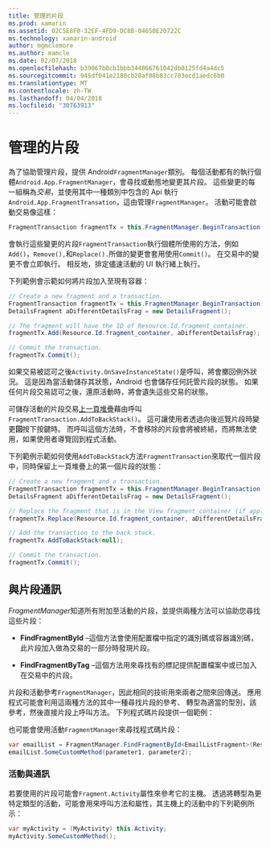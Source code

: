 ```yaml
---
title: 管理的片段
ms.prod: xamarin
ms.assetid: 02C5E8F0-32EF-4FD9-DC8B-04650E20722C
ms.technology: xamarin-android
author: mgmclemore
ms.author: mamcle
ms.date: 02/07/2018
ms.openlocfilehash: b39067b0cb1bbb344866761042db0125fd4a4dc5
ms.sourcegitcommit: 945df041e2180cb20af08b83cc703ecd1aedc6b0
ms.translationtype: MT
ms.contentlocale: zh-TW
ms.lasthandoff: 04/04/2018
ms.locfileid: "30763913"
---
```

# <a name="managing-fragments"></a>管理的片段

為了協助管理片段，提供 Android`FragmentManager`類別。 每個活動都有的執行個體`Android.App.FragmentManager`，會尋找或動態地變更其片段。 這些變更的每一組稱為*交易*，並使用其中一種類別中包含的 Api 執行`Android.App.FragmentTransation`，這由管理`FragmentManager`。 活動可能會啟動交易像這樣：

```csharp
FragmentTransaction fragmentTx = this.FragmentManager.BeginTransaction();
```

會執行這些變更的片段`FragmentTransaction`執行個體所使用的方法，例如`Add()`，`Remove(),`和`Replace().`所做的變更會套用使用`Commit()`。 在交易中的變更不會立即執行。
相反地，排定儘速活動的 UI 執行緒上執行。

下列範例會示範如何將片段加入至現有容器：

```csharp
// Create a new fragment and a transaction.
FragmentTransaction fragmentTx = this.FragmentManager.BeginTransaction();
DetailsFragment aDifferentDetailsFrag = new DetailsFragment();

// The fragment will have the ID of Resource.Id.fragment_container.
fragmentTx.Add(Resource.Id.fragment_container, aDifferentDetailsFrag);

// Commit the transaction.
fragmentTx.Commit();
```

如果交易被認可之後`Activity.OnSaveInstanceState()`是呼叫，將會擲回例外狀況。 這是因為當活動儲存其狀態，Android 也會儲存任何託管片段的狀態。 如果任何片段交易認可之後，還原活動時，將會遺失這些交易的狀態。

可儲存活動的片段交易[上一頁堆疊](http://developer.android.com/guide/topics/fundamentals/tasks-and-back-stack.html)藉由呼叫`FragmentTransaction.AddToBackStack()`。 這可讓使用者透過向後巡覽片段時變更**回**按下按鍵時。 而呼叫這個方法時，不會移除的片段會將被終結，而將無法使用，如果使用者導覽回到程式活動。

下列範例示範如何使用`AddToBackStack`方法`FragmentTransaction`來取代一個片段中，同時保留上一頁堆疊上的第一個片段的狀態：

```csharp
// Create a new fragment and a transaction.
FragmentTransaction fragmentTx = this.FragmentManager.BeginTransaction();
DetailsFragment aDifferentDetailsFrag = new DetailsFragment();

// Replace the fragment that is in the View fragment_container (if applicable).
fragmentTx.Replace(Resource.Id.fragment_container, aDifferentDetailsFrag);

// Add the transaction to the back stack.
fragmentTx.AddToBackStack(null);

// Commit the transaction.
fragmentTx.Commit();
```


## <a name="communicating-with-fragments"></a>與片段通訊

*FragmentManager*知道所有附加至活動的片段，並提供兩種方法可以協助您尋找這些片段：

-   **FindFragmentById** &ndash;這個方法會使用配置檔中指定的識別碼或容器識別碼，此片段加入做為交易的一部分時發現片段。

-   **FindFragmentByTag** &ndash;這個方法用來尋找有的標記提供配置檔案中或已加入在交易中的片段。

片段和活動參考`FragmentManager`，因此相同的技術用來兩者之間來回傳送。 應用程式可能會利用這兩種方法的其中一種尋找片段的參考、 轉型為適當的型別，該參考，然後直接片段上呼叫方法。 下列程式碼片段提供一個範例：

也可能會使用活動`FragmentManager`來尋找程式碼片段：

```csharp
var emailList = FragmentManager.FindFragmentById<EmailListFragment>(Resource.Id.email_list_fragment);
emailList.SomeCustomMethod(parameter1, parameter2);
```


### <a name="communicating-with-the-activity"></a>活動與通訊

若要使用的片段可能會`Fragment.Activity`屬性來參考它的主機。 透過將轉型為更特定類型的活動，可能會用來呼叫方法和屬性，其主機上的活動中的下列範例所示：

```csharp
var myActivity = (MyActivity) this.Activity;
myActivity.SomeCustomMethod();
```
